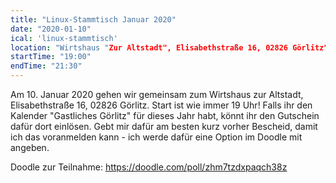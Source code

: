 ```yaml
---
title: "Linux-Stammtisch Januar 2020"
date: "2020-01-10"
ical: 'linux-stammtisch'
location: "Wirtshaus "Zur Altstadt", Elisabethstraße 16, 02826 Görlitz"
startTime: "19:00"
endTime: "21:30"
---
```


Am 10. Januar 2020 gehen wir gemeinsam zum Wirtshaus zur Altstadt, Elisabethstraße 16, 02826 Görlitz. Start ist wie immer 19 Uhr!
Falls ihr den Kalender "Gastliches Görlitz" für dieses Jahr habt, könnt ihr den Gutschein dafür dort einlösen. 
Gebt mir dafür am besten kurz vorher Bescheid, damit ich das voranmelden kann - ich werde dafür eine Option im Doodle mit angeben.

Doodle zur Teilnahme: https://doodle.com/poll/zhm7tzdxpaqch38z

